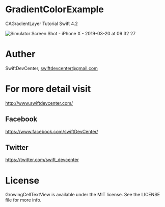 # GradientColorExample
CAGradientLayer Tutorial Swift 4.2




![Simulator Screen Shot - iPhone X - 2019-03-20 at 09 32 27](https://user-images.githubusercontent.com/48468144/54658408-495f4700-4af3-11e9-8f3e-6a1b813b27fc.png)







# Auther
SwiftDevCenter, swiftdevcenter@gmail.com

# For more detail visit
http://www.swiftdevcenter.com/

## Facebook
https://www.facebook.com/swiftDevCenter/

## Twitter
https://twitter.com/swift_devcenter

# License
GrowingCellTextView is available under the MIT license. See the LICENSE file for more info.
